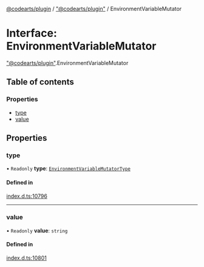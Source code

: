 [@codearts/plugin](../README.md) / ["@codearts/plugin"](../modules/_codearts_plugin_.md) / EnvironmentVariableMutator

# Interface: EnvironmentVariableMutator

["@codearts/plugin"](../modules/_codearts_plugin_.md).EnvironmentVariableMutator

## Table of contents

### Properties

- [type](codearts_plugin_.EnvironmentVariableMutator.md#type)
- [value](codearts_plugin_.EnvironmentVariableMutator.md#value)

## Properties

### type

• `Readonly` **type**: [`EnvironmentVariableMutatorType`](../enums/codearts_plugin_.EnvironmentVariableMutatorType.md)

#### Defined in

[index.d.ts:10796](https://github.com/huaweicloud/cloudide-plugin-api/blob/3b0eee8/index.d.ts#L10796)

___

### value

• `Readonly` **value**: `string`

#### Defined in

[index.d.ts:10801](https://github.com/huaweicloud/cloudide-plugin-api/blob/3b0eee8/index.d.ts#L10801)
